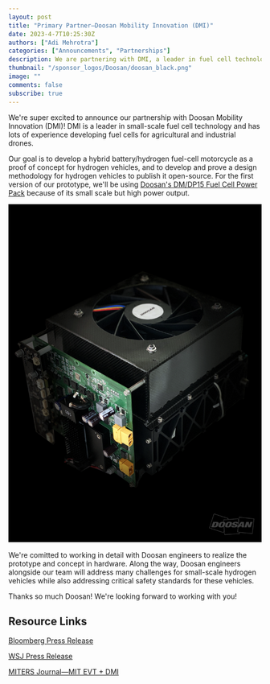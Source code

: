 ```yaml
---
layout: post
title: "Primary Partner—Doosan Mobility Innovation (DMI)"
date: 2023-4-7T10:25:30Z
authors: ["Adi Mehrotra"]
categories: ["Announcements", "Partnerships"]
description: We are partnering with DMI, a leader in fuel cell technology for drones and small vehicles.  
thumbnail: "/sponsor_logos/Doosan/doosan_black.png"
image: ""
comments: false
subscribe: true
---
```


We're super excited to announce our partnership with Doosan Mobility Innovation (DMI)! DMI is a leader in small-scale fuel cell technology and has lots of experience developing fuel cells for agricultural and industrial drones. 

Our goal is to develop a hybrid battery/hydrogen fuel-cell motorcycle as a proof of concept for hydrogen vehicles, and to develop and prove a design methodology for hydrogen vehicles to publish it open-source. For the first version of our prototype, we'll be using [Doosan's DM/DP15 Fuel Cell Power Pack](https://www.doosanmobility.com/en/products/powerpack-dm15/) because of its small scale but high power output. 

![](/assets/images/gen/blog/doosan_1.png)

We're comitted to working in detail with Doosan engineers to realize the prototype and concept in hardware. Along the way, Doosan engineers alongside our team will address many challenges for small-scale hydrogen vehicles while also addressing critical safety standards for these vehicles.

Thanks so much Doosan! We're looking forward to working with you!

## Resource Links

[Bloomberg Press Release](https://www.bloomberg.com/press-releases/2023-03-29/mit-s-electric-vehicle-team-partners-with-dmi-to-create-one-of-the-first-ever-open-source-hydrogen-fuel-cell-powered)

[WSJ Press Release](https://www.wsj.com/articles/mit-s-electric-vehicle-team-partners-with-dmi-to-create-one-of-the-first-ever-open-source-hydrogen-fuel-cell-powered-motorcycles-4f414633?mod=Searchresults)

[MITERS Journal—MIT EVT + DMI](http://miters.mit.edu/large_media/MITERS_Journal_Fall_2022.pdf)
